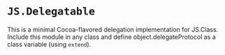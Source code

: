 #	`JS.Delegatable`

This is a minimal Cocoa-flavored delegation implementation for JS.Class.  Include this module in any class and define object.delegateProtocol as a class variable (using `extend`).




